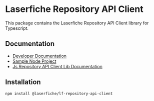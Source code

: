 # Laserfiche Repository API Client

This package contains the Laserfiche Repository API Client library for Typescript.

## Documentation

- [Developer Documentation](https://developer.laserfiche.com/)
- [Sample Node Project](https://github.com/Laserfiche/lf-sample-repository-api-nodejs)
- [Js Repository API Client Lib Documentation](https://developer.laserfiche.com/client_reference/lf-repository-api-client-js/docs/1.x/index.html)

## Installation

```bash
npm install @laserfiche/lf-repository-api-client
```
